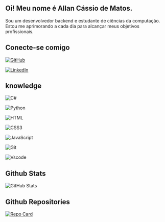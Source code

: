 ## Oi! Meu nome é Allan Cássio de Matos.

Sou um desenvolvedor backend e estudante de ciências da computação. Estou me aprimorando a cada dia para alcançar meus objetivos profissionais.

## Conecte-se comigo
[![GitHub](https://img.shields.io/badge/GitHub-100000?style=for-the-badge&logo=github&logoColor=white)](https://github.com/CassioAllan)

[![LinkedIn](https://img.shields.io/badge/LinkedIn-0077B5?style=for-the-badge&logo=linkedin&logoColor=white)](www.linkedin.com/in/allancassiomatos)



## knowledge

![C#](https://img.shields.io/badge/C%23-239120?style=for-the-badge&logo=c-sharp&logoColor=white)

![Python](https://img.shields.io/badge/python-3670A0?style=for-the-badge&logo=python&logoColor=ffdd54)


![HTML](https://img.shields.io/badge/HTML5-E34F26?style=for-the-badge&logo=html5&logoColor=white)

![CSS3](https://img.shields.io/badge/CSS3-1572B6?style=for-the-badge&logo=css3&logoColor=white)

![JavaScript](https://img.shields.io/badge/JavaScript-F7DF1E?style=for-the-badge&logo=javascript&logoColor=black)


![Git](https://img.shields.io/badge/GIT-E44C30?style=for-the-badge&logo=git&logoColor=white)


![Vscode](https://img.shields.io/badge/Vscode-007ACC?style=for-the-badge&logo=visual-studio-code&logoColor=white)

## Github Stats

![GitHub Stats](https://github-readme-stats.vercel.app/api?username=CassioAllan&theme=transparent&bg_color=000&border_color=30A3DC&show_icons=true&icon_color=30A3DC&title_color=E94D5F&text_color=FFF)

## Github Repositories

[![Repo Card](https://github-readme-stats.vercel.app/api/pin/?username=CassioAllan&repo=https://github.com/CassioAllan?tab=repositories&bg_color=000&border_color=30A3DC&show_icons=true&icon_color=30A3DC&title_color=E94D5F&text_color=FFF)](https://github.com/CassioAllan?tab=repositories)